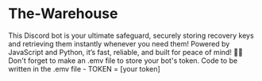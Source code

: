 # The-Warehouse
This Discord bot is your ultimate safeguard, securely storing recovery keys and retrieving them instantly whenever you need them! Powered by JavaScript and Python, it’s fast, reliable, and built for peace of mind! 🚀🔐
Don't forget to make an .emv file to store your bot's token. 
Code to be written in the .emv file - TOKEN = [your token]
